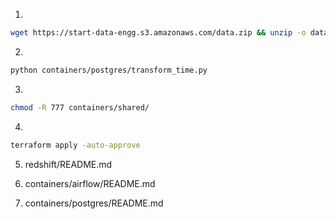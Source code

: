 1. 
```bash
wget https://start-data-engg.s3.amazonaws.com/data.zip && unzip -o data.zip && chmod -R u=rwx,g=rwx,o=rwx data
```

2. 
```bash
python containers/postgres/transform_time.py
```

3. 
```bash
chmod -R 777 containers/shared/
```

4. 
```bash
terraform apply -auto-approve
```

5. redshift/README.md

6. containers/airflow/README.md

7. containers/postgres/README.md

